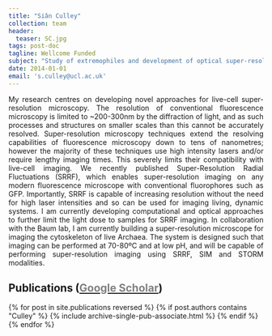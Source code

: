 ```yaml
---
title: "Siân Culley"
collection: team
header:
  teaser: SC.jpg
tags: post-doc
tagline: Wellcome Funded
subject: "Study of extremophiles and development of optical super-resolution microscopy"
date: 2014-01-01
email: 's.culley@ucl.ac.uk'
---
```


<!-- {::options parse_block_html="true" /} -->

<p align= "justify">
My research centres on developing novel approaches for live-cell super-resolution microscopy. The resolution of conventional fluorescence microscopy is limited to ~200-300nm by the diffraction of light, and as such processes and structures on smaller scales than this cannot be accurately resolved. Super-resolution microscopy techniques extend the resolving capabilities of fluorescence microscopy down to tens of nanometres; however the majority of these techniques use high intensity lasers and/or require lengthy imaging times. This severely limits their compatibility with live-cell imaging. We recently published Super-Resolution Radial Fluctuations (SRRF), which enables super-resolution imaging on any modern fluorescence microscope with conventional fluorophores such as GFP. Importantly, SRRF is capable of increasing resolution without the need for high laser intensities and so can be used for imaging living, dynamic systems. I am currently developing computational and optical approaches to further limit the light dose to samples for SRRF imaging. In collaboration with the Baum lab, I am currently building a super-resolution microscope for imaging the cytoskeleton of live Archaea. The system is designed such that imaging can be performed at 70-80ºC and at low pH, and will be capable of performing super-resolution imaging using SRRF, SIM and STORM modalities.

<p align= "justify">
<h2> Publications (<a href="https://scholar.google.com/citations?hl=en&user=yQfJ1loAAAAJ"><span style="color:gray">Google Scholar</span></a>)</h2>
{% for post in site.publications reversed %}
  {% if post.authors contains "Culley" %}
    {% include archive-single-pub-associate.html %}
  {% endif %}
{% endfor %}
